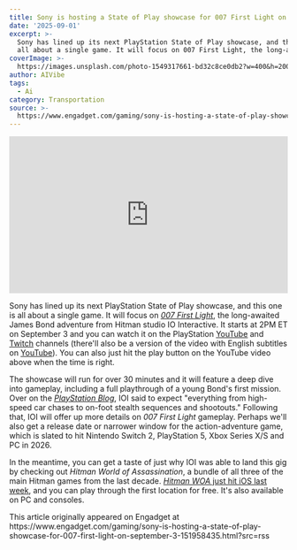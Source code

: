 ```yaml
---
title: Sony is hosting a State of Play showcase for 007 First Light on September 3
date: '2025-09-01'
excerpt: >-
  Sony has lined up its next PlayStation State of Play showcase, and this one is
  all about a single game. It will focus on 007 First Light, the long-awa...
coverImage: >-
  https://images.unsplash.com/photo-1549317661-bd32c8ce0db2?w=400&h=200&fit=crop&auto=format
author: AIVibe
tags:
  - Ai
category: Transportation
source: >-
  https://www.engadget.com/gaming/sony-is-hosting-a-state-of-play-showcase-for-007-first-light-on-september-3-151958435.html?src=rss
---
```

<div id="419f8a26957646ac817097e035c42d90"><div style="left:0;width:100%;height:0;position:relative;padding-bottom:56.25%;"><iframe src="https://www.youtube.com/embed/pwRpK8eoLLE?rel=0" style="top:0;left:0;width:100%;height:100%;position:absolute;border:0;" allowfullscreen scrolling="no" data-embed-domain="www.youtube.com"></iframe></div></div>
<p>Sony has lined up its next PlayStation State of Play showcase, and this one is all about a single game. It will focus on <a data-i13n="cpos:1;pos:1" href="https://www.engadget.com/gaming/io-interactives-james-bond-game-007-first-light-is-coming-in-2026-215517819.html"><em><ins>007 First Light</ins></em></a>, the long-awaited James Bond adventure from Hitman studio IO Interactive. It starts at 2PM ET on September 3 and you can watch it on the PlayStation <a data-i13n="cpos:2;pos:1" href="https://www.youtube.com/watch?v=pwRpK8eoLLE"><ins>YouTube</ins></a> and <a data-i13n="cpos:3;pos:1" href="https://www.twitch.tv/playstation"><ins>Twitch</ins></a> channels (there&#39;ll also be a version of the video with English subtitles on <a data-i13n="cpos:4;pos:1" href="https://www.youtube.com/watch?v=o3S4qXOarxM"><ins>YouTube</ins></a>). You can also just hit the play button on the YouTube video above when the time is right.</p>
<p>The showcase will run for over 30 minutes and it will feature a deep dive into gameplay, including a full playthrough of a young Bond&#39;s first mission. Over on the <a data-i13n="cpos:5;pos:1" href="https://blog.playstation.com/2025/09/01/state-of-play-presents-007-first-light-gameplay-deep-dive-on-september-3/"><em><ins>PlayStation Blog</ins></em></a>, IOI said to expect &quot;everything from high-speed car chases to on-foot stealth sequences and shootouts.&quot; Following that, IOI will offer up more details on <em>007 First Light </em>gameplay. Perhaps we&#39;ll also get a release date or narrower window for the action-adventure game, which is slated to hit Nintendo Switch 2, PlayStation 5, Xbox Series X/S and PC in 2026.</p>
<span id="end-legacy-contents"></span><p>In the meantime, you can get a taste of just why IOI was able to land this gig by checking out <em>Hitman World of Assassination</em>, a bundle of all three of the main Hitman games from the last decade. <a data-i13n="cpos:6;pos:1" href="https://www.engadget.com/gaming/hitman-on-ios-martial-arts-survival-and-other-new-indie-games-worth-checking-out-110054545.html"><em><ins>Hitman WOA</ins></em><ins> just hit iOS last week</ins></a>, and you can play through the first location for free. It&#39;s also available on PC and consoles.</p>This article originally appeared on Engadget at https://www.engadget.com/gaming/sony-is-hosting-a-state-of-play-showcase-for-007-first-light-on-september-3-151958435.html?src=rss
